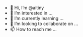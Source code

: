 - 👋 Hi, I’m @aitiny
- 👀 I’m interested in ...
- 🌱 I’m currently learning ...
- 💞️ I’m looking to collaborate on ...
- 📫 How to reach me ...

<!---
aitiny/aitiny is a ✨ special ✨ repository because its `README.md` (this file) appears on your GitHub profile.
You can click the Preview link to take a look at your changes.
--->
